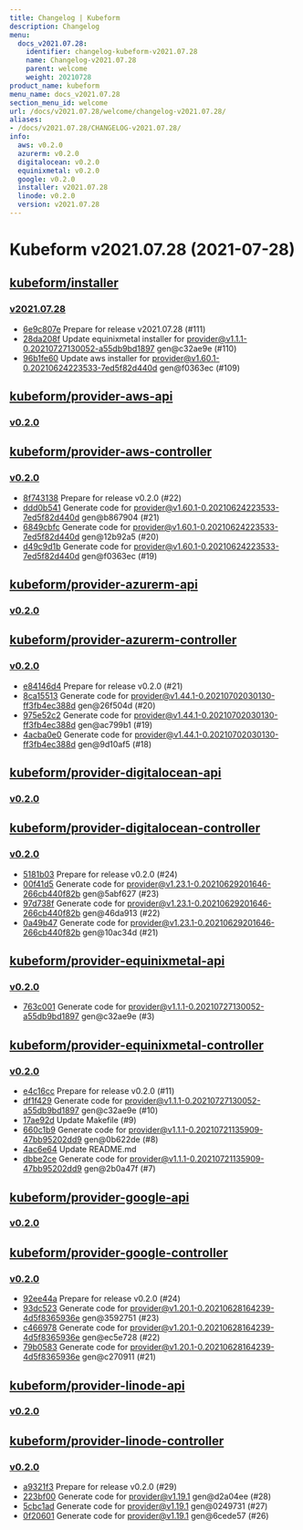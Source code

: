 ```yaml
---
title: Changelog | Kubeform
description: Changelog
menu:
  docs_v2021.07.28:
    identifier: changelog-kubeform-v2021.07.28
    name: Changelog-v2021.07.28
    parent: welcome
    weight: 20210728
product_name: kubeform
menu_name: docs_v2021.07.28
section_menu_id: welcome
url: /docs/v2021.07.28/welcome/changelog-v2021.07.28/
aliases:
- /docs/v2021.07.28/CHANGELOG-v2021.07.28/
info:
  aws: v0.2.0
  azurerm: v0.2.0
  digitalocean: v0.2.0
  equinixmetal: v0.2.0
  google: v0.2.0
  installer: v2021.07.28
  linode: v0.2.0
  version: v2021.07.28
---
```


# Kubeform v2021.07.28 (2021-07-28)


## [kubeform/installer](https://github.com/kubeform/installer)

### [v2021.07.28](https://github.com/kubeform/installer/releases/tag/v2021.07.28)

- [6e9c807e](https://github.com/kubeform/installer/commit/6e9c807e) Prepare for release v2021.07.28 (#111)
- [28da208f](https://github.com/kubeform/installer/commit/28da208f) Update equinixmetal installer for provider@v1.1.1-0.20210727130052-a55db9bd1897 gen@c32ae9e (#110)
- [96b1fe60](https://github.com/kubeform/installer/commit/96b1fe60) Update aws installer for provider@v1.60.1-0.20210624223533-7ed5f82d440d gen@f0363ec (#109)



## [kubeform/provider-aws-api](https://github.com/kubeform/provider-aws-api)

### [v0.2.0](https://github.com/kubeform/provider-aws-api/releases/tag/v0.2.0)




## [kubeform/provider-aws-controller](https://github.com/kubeform/provider-aws-controller)

### [v0.2.0](https://github.com/kubeform/provider-aws-controller/releases/tag/v0.2.0)

- [8f743138](https://github.com/kubeform/provider-aws-controller/commit/8f743138) Prepare for release v0.2.0 (#22)
- [ddd0b541](https://github.com/kubeform/provider-aws-controller/commit/ddd0b541) Generate code for provider@v1.60.1-0.20210624223533-7ed5f82d440d gen@b867904 (#21)
- [6849cbfc](https://github.com/kubeform/provider-aws-controller/commit/6849cbfc) Generate code for provider@v1.60.1-0.20210624223533-7ed5f82d440d gen@12b92a5 (#20)
- [d49c9d1b](https://github.com/kubeform/provider-aws-controller/commit/d49c9d1b) Generate code for provider@v1.60.1-0.20210624223533-7ed5f82d440d gen@f0363ec (#19)



## [kubeform/provider-azurerm-api](https://github.com/kubeform/provider-azurerm-api)

### [v0.2.0](https://github.com/kubeform/provider-azurerm-api/releases/tag/v0.2.0)




## [kubeform/provider-azurerm-controller](https://github.com/kubeform/provider-azurerm-controller)

### [v0.2.0](https://github.com/kubeform/provider-azurerm-controller/releases/tag/v0.2.0)

- [e84146d4](https://github.com/kubeform/provider-azurerm-controller/commit/e84146d4) Prepare for release v0.2.0 (#21)
- [8ca15513](https://github.com/kubeform/provider-azurerm-controller/commit/8ca15513) Generate code for provider@v1.44.1-0.20210702030130-ff3fb4ec388d gen@26f504d (#20)
- [975e52c2](https://github.com/kubeform/provider-azurerm-controller/commit/975e52c2) Generate code for provider@v1.44.1-0.20210702030130-ff3fb4ec388d gen@ac799b1 (#19)
- [4acba0e0](https://github.com/kubeform/provider-azurerm-controller/commit/4acba0e0) Generate code for provider@v1.44.1-0.20210702030130-ff3fb4ec388d gen@9d10af5 (#18)



## [kubeform/provider-digitalocean-api](https://github.com/kubeform/provider-digitalocean-api)

### [v0.2.0](https://github.com/kubeform/provider-digitalocean-api/releases/tag/v0.2.0)




## [kubeform/provider-digitalocean-controller](https://github.com/kubeform/provider-digitalocean-controller)

### [v0.2.0](https://github.com/kubeform/provider-digitalocean-controller/releases/tag/v0.2.0)

- [5181b03](https://github.com/kubeform/provider-digitalocean-controller/commit/5181b03) Prepare for release v0.2.0 (#24)
- [00f41d5](https://github.com/kubeform/provider-digitalocean-controller/commit/00f41d5) Generate code for provider@v1.23.1-0.20210629201646-266cb440f82b gen@5abf627 (#23)
- [97d738f](https://github.com/kubeform/provider-digitalocean-controller/commit/97d738f) Generate code for provider@v1.23.1-0.20210629201646-266cb440f82b gen@46da913 (#22)
- [0a49b47](https://github.com/kubeform/provider-digitalocean-controller/commit/0a49b47) Generate code for provider@v1.23.1-0.20210629201646-266cb440f82b gen@10ac34d (#21)



## [kubeform/provider-equinixmetal-api](https://github.com/kubeform/provider-equinixmetal-api)

### [v0.2.0](https://github.com/kubeform/provider-equinixmetal-api/releases/tag/v0.2.0)

- [763c001](https://github.com/kubeform/provider-equinixmetal-api/commit/763c001) Generate code for provider@v1.1.1-0.20210727130052-a55db9bd1897 gen@c32ae9e (#3)



## [kubeform/provider-equinixmetal-controller](https://github.com/kubeform/provider-equinixmetal-controller)

### [v0.2.0](https://github.com/kubeform/provider-equinixmetal-controller/releases/tag/v0.2.0)

- [e4c16cc](https://github.com/kubeform/provider-equinixmetal-controller/commit/e4c16cc) Prepare for release v0.2.0 (#11)
- [df1f429](https://github.com/kubeform/provider-equinixmetal-controller/commit/df1f429) Generate code for provider@v1.1.1-0.20210727130052-a55db9bd1897 gen@c32ae9e (#10)
- [17ae92d](https://github.com/kubeform/provider-equinixmetal-controller/commit/17ae92d) Update Makefile (#9)
- [660c1b9](https://github.com/kubeform/provider-equinixmetal-controller/commit/660c1b9) Generate code for provider@v1.1.1-0.20210721135909-47bb95202dd9 gen@0b622de (#8)
- [4ac6e64](https://github.com/kubeform/provider-equinixmetal-controller/commit/4ac6e64) Update README.md
- [dbbe2ce](https://github.com/kubeform/provider-equinixmetal-controller/commit/dbbe2ce) Generate code for provider@v1.1.1-0.20210721135909-47bb95202dd9 gen@2b0a47f (#7)



## [kubeform/provider-google-api](https://github.com/kubeform/provider-google-api)

### [v0.2.0](https://github.com/kubeform/provider-google-api/releases/tag/v0.2.0)




## [kubeform/provider-google-controller](https://github.com/kubeform/provider-google-controller)

### [v0.2.0](https://github.com/kubeform/provider-google-controller/releases/tag/v0.2.0)

- [92ee44a](https://github.com/kubeform/provider-google-controller/commit/92ee44a) Prepare for release v0.2.0 (#24)
- [93dc523](https://github.com/kubeform/provider-google-controller/commit/93dc523) Generate code for provider@v1.20.1-0.20210628164239-4d5f8365936e gen@3592751 (#23)
- [c466978](https://github.com/kubeform/provider-google-controller/commit/c466978) Generate code for provider@v1.20.1-0.20210628164239-4d5f8365936e gen@ec5e728 (#22)
- [79b0583](https://github.com/kubeform/provider-google-controller/commit/79b0583) Generate code for provider@v1.20.1-0.20210628164239-4d5f8365936e gen@c270911 (#21)



## [kubeform/provider-linode-api](https://github.com/kubeform/provider-linode-api)

### [v0.2.0](https://github.com/kubeform/provider-linode-api/releases/tag/v0.2.0)




## [kubeform/provider-linode-controller](https://github.com/kubeform/provider-linode-controller)

### [v0.2.0](https://github.com/kubeform/provider-linode-controller/releases/tag/v0.2.0)

- [a9321f3](https://github.com/kubeform/provider-linode-controller/commit/a9321f3) Prepare for release v0.2.0 (#29)
- [223bf00](https://github.com/kubeform/provider-linode-controller/commit/223bf00) Generate code for provider@v1.19.1 gen@d2a04ee (#28)
- [5cbc1ad](https://github.com/kubeform/provider-linode-controller/commit/5cbc1ad) Generate code for provider@v1.19.1 gen@0249731 (#27)
- [0f20601](https://github.com/kubeform/provider-linode-controller/commit/0f20601) Generate code for provider@v1.19.1 gen@6cede57 (#26)




